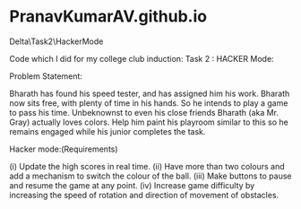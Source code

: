 # PranavKumarAV.github.io
 Delta\Task2\HackerMode

Code which I did for my college club induction: Task 2 : HACKER Mode:

Problem Statement:

Bharath has found his speed tester, and has assigned him his work. Bharath now sits free, with plenty of time in his hands. So he intends to play a game to pass his time. Unbeknownst to even his close friends Bharath (aka Mr. Gray) actually loves colors. Help him paint his playroom similar to this so he remains engaged while his junior completes the task.

Hacker mode:(Requirements)

 (i)   Update the high scores in real time.
 (ii)  Have more than two colours and add a mechanism to switch the colour of the ball.
 (iii) Make buttons to pause and resume the game at any point.
 (iv)  Increase game difficulty by increasing the speed of rotation and direction of movement of obstacles.
